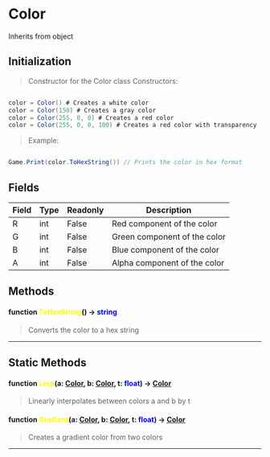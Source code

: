 # Color
Inherits from object
## Initialization
> Constructor for the Color class
> Constructors:
```csharp

color = Color() # Creates a white color
color = Color(150) # Creates a gray color
color = Color(255, 0, 0) # Creates a red color
color = Color(255, 0, 0, 100) # Creates a red color with transparency
```
> Example:
```csharp

Game.Print(color.ToHexString()) // Prints the color in hex format
```
## Fields
|Field|Type|Readonly|Description|
|---|---|---|---|
|R|int|False|Red component of the color|
|G|int|False|Green component of the color|
|B|int|False|Blue component of the color|
|A|int|False|Alpha component of the color|
## Methods
#### function <span style="color:yellow;">ToHexString</span>() → <span style="color:blue;">string</span>
> Converts the color to a hex string


---

## Static Methods
#### function <span style="color:yellow;">Lerp</span>(a: <span style="color:blue;">[Color](../objects/Color.md)</span>, b: <span style="color:blue;">[Color](../objects/Color.md)</span>, t: <span style="color:blue;">float</span>) → <span style="color:blue;">[Color](../objects/Color.md)</span>
> Linearly interpolates between colors a and b by t

#### function <span style="color:yellow;">Gradient</span>(a: <span style="color:blue;">[Color](../objects/Color.md)</span>, b: <span style="color:blue;">[Color](../objects/Color.md)</span>, t: <span style="color:blue;">float</span>) → <span style="color:blue;">[Color](../objects/Color.md)</span>
> Creates a gradient color from two colors


---

